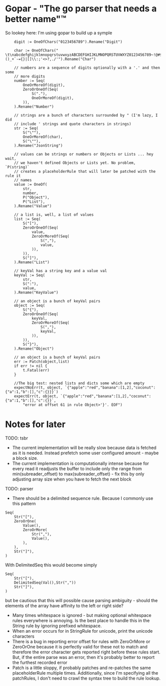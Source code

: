 # Gopar - "The go parser that needs a better name"™

So lookey here: I'm using gopar to build up a symple 
```
	digit := OneOfChars("0123456789").Rename("Digit")

	char := OneOfChars(" \t\nabcdefghijklmnopqrstuvwxyzABCDEFGHIJKLMNOPQRSTUVWXYZ0123456789~!@#$%^&*()_+`-={}|[]\\:;'<>?,./'").Rename("Char")

	// numbers are a sequence of digits optionally with a '.' and then some
	// more digits
	number := Seq(
		OneOrMoreOf(digit),
		ZeroOrOneOf(Seq(
			S("."),
			OneOrMoreOf(digit),
		)),
	).Rename("Number")

	// strings are a bunch of characters surrounded by " (I'm lazy, I did
	// include ' strings and quote characters in strings)
	str := Seq(
		S("\""),
		OneOrMoreOf(char),
		S("\""),
	).Rename("JsonString")

	// values can be strings or numbers or Objects or Lists ... hey wait,
	// we haven't defined Objects or Lists yet. No problem, `P(string)`
	// creates a placeholderRule that will later be patched with the rule it
	// names
	value := OneOf(
		str,
		number,
		P("Object"),
		P("List"),
	).Rename("Value")

	// a list is, well, a list of values
	list := Seq(
		S("["),
		ZeroOrOneOf(Seq(
			value,
			ZeroOrMoreOf(Seq(
				S(","),
				value,
			)),
		)),
		S("]"),
	).Rename("List")

	// keyVal has a string key and a value val
	keyVal := Seq(
		str,
		S(":"),
		value,
	).Rename("KeyValue")

	// an object is a bunch of keyVal pairs
	object := Seq(
		S("{"),
		ZeroOrOneOf(Seq(
			keyVal,
			ZeroOrMoreOf(Seq(
				S(","),
				keyVal,
			)),
		)),
		S("}"),
	).Rename("Object")

	// an object is a bunch of keyVal pairs
	err := Patch(object,list)
	if err != nil {
		t.Fatal(err)
	}
		
	//The big test: nested lists and dicts some which are empty
	expectNoErr(t, object, `{"apple":"red","banana":[1,2],"coconut":{"a":1,"b":[],"c":{}}}`)
	expectErr(t, object, `{"apple":"red","banana":[1,2],"coconut":{"a":1,"b":[],"c":{}}`,
		"error at offset 61 in rule Object>'}'. EOF")
```


# Notes for later

TODO: tsbr

* The current implementation will be really slow because data is fetched as it
is needed. Instead prefetch some user configured amount - maybe a block size.
* The current implementation is computationally intense because for every read
it readjusts the buffer to include only the range from min(subreader_offset) 
to max(subreader_offset) - fix this by only adjusting array size when you have
to fetch the next block

TODO: parser

* There should be a delimited sequence rule. Because I commonly use this pattern
```
Seq(
	Str("["),
	ZeroOrOne(
		Value(),
		ZeroOrMore(
			Str(","),
			Value(),
		),
	),
	Str("]"),
)
```
With DelimitedSeq this would become simply
```
Seq(
	Str("["),
	DelimitedSeq(Val(),Str(","))
	Str("]"),
)
```
but be cautious that this will possible cause parsing ambiguity - should the
elements of the array have affinity to the left or right side?
* Many times whitespace is ignored - but making optional whitespace rules 
everywhere is annoying. Is the best place to handle this in the String rule by
ignoring prefixed whitespace.
* When an error occurs for in StringRule for unicode, print the unicode 
characters
* There is a bug in reporting error offset for rules with ZeroOrMore or 
ZeroOrOne because it is perfectly valid for these not to match and therefore
the error character gets reported right before these rules start. But, if the 
entire parse was an error, then it's probably better to report the furthest
recorded error
* Patch is a little sloppy, if probably patches and re-patches the same 
placeholderRule multiple times. Additionally, since I'm specifying all the
patchRules, I don't need to crawl the syntax tree to build the rule lookup.
